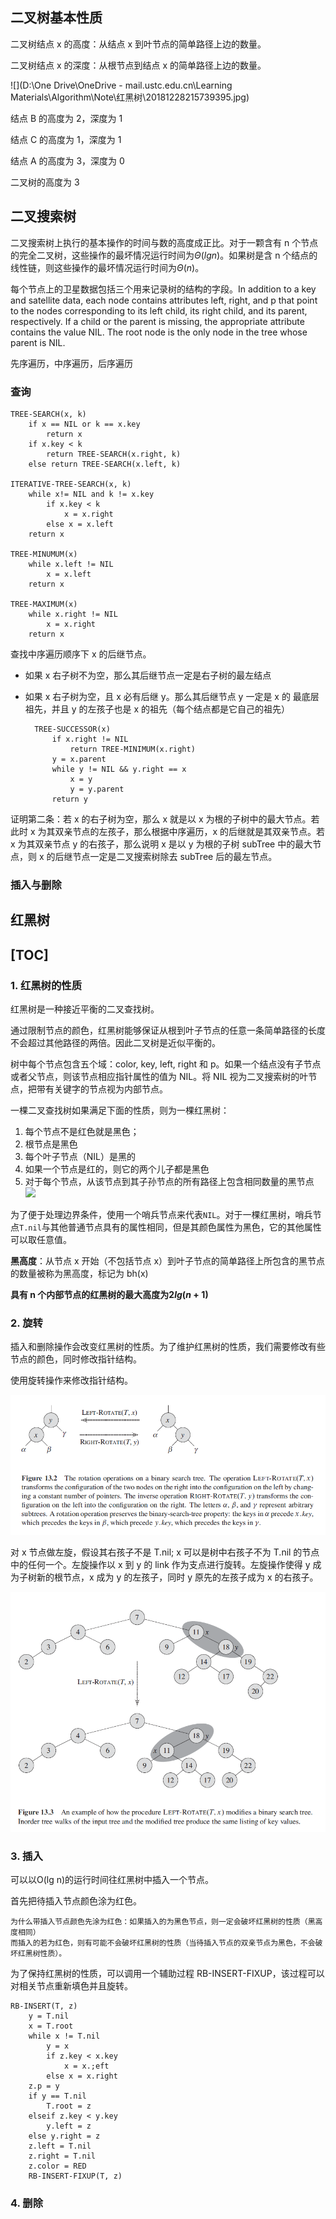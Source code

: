 ## 二叉树基本性质

二叉树结点 x 的高度：从结点 x 到叶节点的简单路径上边的数量。

二叉树结点 x 的深度：从根节点到结点 x 的简单路径上边的数量。

![](D:\One Drive\OneDrive - mail.ustc.edu.cn\Learning Materials\Algorithm\Note\红黑树\20181228215739395.jpg)

结点 B 的高度为 2，深度为 1

结点 C 的高度为 1，深度为 1

结点 A 的高度为 3，深度为 0

二叉树的高度为 3

## 二叉搜索树

二叉搜索树上执行的基本操作的时间与数的高度成正比。对于一颗含有 n 个节点的完全二叉树，这些操作的最坏情况运行时间为$\Theta(lgn)$。如果树是含 n 个结点的线性链，则这些操作的最坏情况运行时间为$\Theta(n)$。

每个节点上的卫星数据包括三个用来记录树的结构的字段。In addition to a key and satellite data, each node contains attributes left, right, and p that point to the nodes corresponding to its left child, its right child, and its parent, respectively. If a child or the parent is missing, the appropriate attribute contains the value NIL. The root node is the only node in the tree whose parent is NIL.

先序遍历，中序遍历，后序遍历

### 查询

    TREE-SEARCH(x, k)
        if x == NIL or k == x.key
            return x
        if x.key < k
            return TREE-SEARCH(x.right, k) 
        else return TREE-SEARCH(x.left, k)
    
    ITERATIVE-TREE-SEARCH(x, k)
        while x!= NIL and k != x.key
            if x.key < k
                x = x.right
            else x = x.left
        return x
    
    TREE-MINUMUM(x)
        while x.left != NIL
            x = x.left
        return x
    
    TREE-MAXIMUM(x)
        while x.right != NIL
            x = x.right
        return x

查找中序遍历顺序下 x 的后继节点。
* 如果 x 右子树不为空，那么其后继节点一定是右子树的最左结点
* 如果 x 右子树为空，且 x 必有后继 y。那么其后继节点 y 一定是 x 的 最底层祖先，并且 y 的左孩子也是 x 的祖先（每个结点都是它自己的祖先）
  
        TREE-SUCCESSOR(x)
            if x.right != NIL
                return TREE-MINIMUM(x.right)
            y = x.parent
            while y != NIL && y.right == x
                x = y
                y = y.parent
            return y

证明第二条：若 x 的右子树为空，那么 x 就是以 x 为根的子树中的最大节点。若此时 x 为其双亲节点的左孩子，那么根据中序遍历，x 的后继就是其双亲节点。若 x 为其双亲节点 y 的右孩子，那么说明 x 是以 y 为根的子树 subTree 中的最大节点，则 x 的后继节点一定是二叉搜索树除去 subTree 后的最左节点。

### 插入与删除




## 红黑树
[TOC]
---
### 1. 红黑树的性质
红黑树是一种接近平衡的二叉查找树。

通过限制节点的颜色，红黑树能够保证从根到叶子节点的任意一条简单路径的长度不会超过其他路径的两倍。因此二叉树是近似平衡的。

树中每个节点包含五个域：color, key, left, right 和 p。如果一个结点没有子节点或者父节点，则该节点相应指针属性的值为 NIL。将 NIL 视为二叉搜索树的叶节点，把带有关键字的节点视为内部节点。

一棵二叉查找树如果满足下面的性质，则为一棵红黑树：
1. 每个节点不是红色就是黑色；
2. 根节点是黑色
3. 每个叶子节点（NIL）是黑的
4. 如果一个节点是红的，则它的两个儿子都是黑色
5. 对于每个节点，从该节点到其子孙节点的所有路径上包含相同数量的黑节点
![](http://q3nxukgyf.bkt.clouddn.com/rbtree.JPG)


为了便于处理边界条件，使用一个哨兵节点来代表`NIL`。对于一棵红黑树，哨兵节点`T.nil`与其他普通节点具有的属性相同，但是其颜色属性为黑色，它的其他属性可以取任意值。

**黑高度**：从节点 x 开始（不包括节点 x）到叶子节点的简单路径上所包含的黑节点的数量被称为黑高度，标记为 bh(x)

**具有 n 个内部节点的红黑树的最大高度为$2lg(n+1)$**

### 2. 旋转
插入和删除操作会改变红黑树的性质。为了维护红黑树的性质，我们需要修改有些节点的颜色，同时修改指针结构。

使用旋转操作来修改指针结构。

![](2019-12-30-16-06-38.png)

对 x 节点做左旋，假设其右孩子不是 T.nil; x 可以是树中右孩子不为 T.nil 的节点中的任何一个。左旋操作以 x 到 y 的 link 作为支点进行旋转。左旋操作使得 y 成为子树新的根节点，x 成为 y 的左孩子，同时 y 原先的左孩子成为 x 的右孩子。

![](2019-12-30-16-18-56.png)

### 3. 插入

可以以O(lg n)的运行时间往红黑树中插入一个节点。

首先把待插入节点颜色涂为红色。

    为什么带插入节点颜色先涂为红色：如果插入的为黑色节点，则一定会破坏红黑树的性质（黑高度相同）
    而插入的若为红色，则有可能不会破坏红黑树的性质（当待插入节点的双亲节点为黑色，不会破坏红黑树性质）。

为了保持红黑树的性质，可以调用一个辅助过程 RB-INSERT-FIXUP，该过程可以对相关节点重新填色并且旋转。

    RB-INSERT(T, z)
        y = T.nil
        x = T.root
        while x != T.nil
            y = x
            if z.key < x.key
                x = x.;eft
            else x = x.right
        z.p = y
        if y == T.nil
            T.root = z
        elseif z.key < y.key
            y.left = z
        else y.right = z
        z.left = T.nil
        z.right = T.nil
        z.color = RED
        RB-INSERT-FIXUP(T, z)

### 4. 删除
